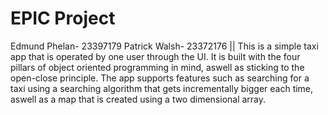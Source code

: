 # EPIC Project
Edmund Phelan- 23397179
Patrick Walsh- 23372176 ||
This is a simple taxi app that is operated by one user through the UI. It is built with the four pillars of object oriented programming in mind, aswell as sticking to the open-close principle.
The app supports features such as searching for a taxi using a searching algorithm that gets incrementally bigger each time, aswell as a map that is created using a two dimensional array.
